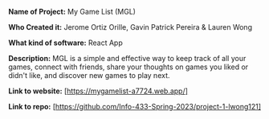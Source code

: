 **Name of Project:** My Game List (MGL)

**Who Created it:** Jerome Ortiz Orille, Gavin Patrick Pereira & Lauren Wong

**What kind of software:** React App

**Description:** MGL is a simple and effective way to keep track of all your games, connect with friends, share your thoughts on games you liked or didn't like, and discover new games to play next.

**Link to website:** [https://mygamelist-a7724.web.app/] 

**Link to repo:** [https://github.com/Info-433-Spring-2023/project-1-lwong121] 